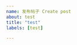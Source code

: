 ```yaml
---
name: 发布帖子 Create post
about: test
title: "test"
labels: [test]

---
```


<!--
1. 请自觉遵守中华人民共和国法律，本项目限制政治内容的讨论，禁止发布违规信息。若发现此类讨论逐渐偏离主题并导向纯政治内容，管理员会先予以警告，屡劝不听则开始处罚。
2. 禁止发布针对民族、宗教、性别、地域等歧视他人身份的仇恨言论，禁止人身攻击、侮辱谩骂、公开他人隐私信息等网络暴力行为，禁止恶意钓鱼、制造谣言等引战内容。
3. 请勿在本项目发布色情淫秽、暴力血腥等令人不适的内容，如有必要发布此类内容请进行相应的打码。严禁发布儿童色情、虐待儿童等违反中华人民共和国法律及Github社区指导方针的内容。
4. 包容开放，互相尊重。发帖时要正确使用标题，避免出现低质量的内容。不得使用引战词汇，不得过于水帖，禁止推广行为和商业内容。大家可以分享自己的表情包、玩梗以及其他趣事，但请勿过度。
5. 转载内容建议注明来源。不允许发布不当来源以及侵犯版权的内容，不要以煽动性为目的恶意转载内容。避免发布近期有其他用户提到过的重复话题，建议发帖前先用谷歌搜索相关帖子。
6. 除上述规定之外，应当同时遵守[Github社区指导方针](https://docs.github.com/cn/github/site-policy/github-community-guidelines)的条款。最终解释权归本论坛的管理员，规定还在继续完善中……
-->
